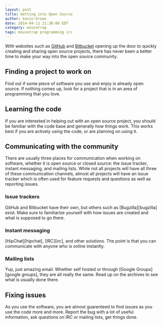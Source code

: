 ```yaml
---
layout: post
title: Getting into Open Source
author: kevin-brown
date: 2014-04-11 21:30:00 EDT
category: mousetrap
tags: mousetrap programming irc
---
```


With websites such as [GitHub][github] and [Bitbucket][bitbucket] opening up
the door to quickly creating and sharing open source projects, there has never
been a better time to make your way into the open source community.

Finding a project to work on
----------------------------
Find out if some piece of software you use and enjoy is already open source.
If nothing comes up, look for a project that is in an area of programming that
you love.

Learning the code
-----------------
If you are interested in helping out with an open source project, you should be
familiar with the code base and generally how things work.  This works best if
you are actively using the code, or are planning on using it.

Communicating with the community
--------------------------------
There are usually three places for communication when working on software,
whether it is open source or closed source: the issue tracker, instant
messaging, and mailing lists.  While not all projects will have all three of
these communication channels, almost all projects will have an issue tracker
which is often used for feature requests and questions as well as reporting
issues.

### Issue trackers

GitHub and Bitbucket have their own, but others such as [Bugzilla][bugzilla]
exist.  Make sure to familiarize yourself with how issues are created and what
is supposed to go there.

### Instant messaging

[HipChat][hipchat], [IRC][irc], and other solutions.  The point is that you can
communicate with anyone who is online instantly.

### Mailing lists

Yup, just amazing email.  Whether self hosted or through
[Google Groups][google groups], they are all really the same.  Read up on the
archives to see what is usually done there.

Fixing issues
-------------
As you use the software, you are almost guarenteed to find issues as you use
the code more and more.  Report the bug with a lot of useful information, ask
questions on IRC or mailing lists, get things done.

[github]: https://github.com
[bitbucket]: https://bitbucket.com
